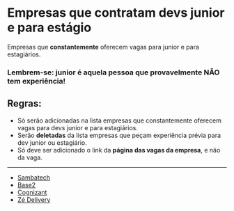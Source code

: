# Empresas que contratam devs junior e para estágio

Empresas que **constantemente** oferecem vagas para junior e para estagiários.

### Lembrem-se: junior é aquela pessoa que provavelmente NÃO tem experiência!

## Regras:
- Só serão adicionadas na lista empresas que constantemente oferecem vagas para devs junior e para estagiários.
- Serão **deletadas** da lista empresas que peçam experiência prévia para dev junior ou estagiário.
- Só deve ser adicionado o link da **página das vagas da empresa**, e não da vaga.

---

- [Sambatech](https://jobs.kenoby.com/sambatech-carreiras/)
- [Base2](https://jobs.solides.com/base2)
- [Cognizant](https://careers.cognizant.com/br/pt)
- [Zé Delivery](https://zedelivery.gupy.io/)
